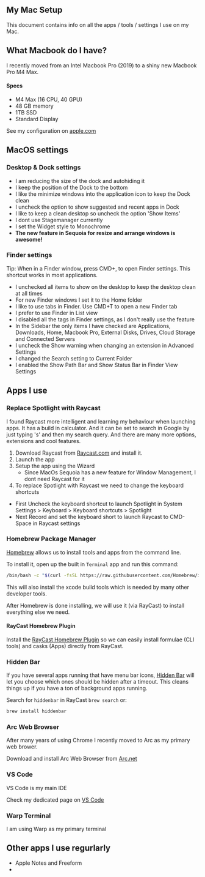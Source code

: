 ## My Mac Setup

This document contains info on all the apps / tools / settings I use on my Mac.

## What Macbook do I have?

I recently moved from an Intel Macbook Pro (2019) to a shiny new Macbook Pro M4 Max.

#### Specs
- M4 Max (16 CPU, 40 GPU)
- 48 GB memory
- 1TB SSD
- Standard Display

See my configuration on [apple.com](https://www.apple.com/go/dt/sharelist?sfid=10078&slid=AAAjAAIBiOgAFSema1IopUQ5drvl1iqfZZv9aEp8KBT4R7KEZvTZM8h9E1B6G4HqBEpuyXmiAAIB0u0tV6wuXcKd-3As0CnpILmFpaNkXxfTSkRo4OI1lgY)

## MacOS settings

### Desktop & Dock settings
- I am reducing the size of the dock and autohiding it
- I keep the position of the Dock to the bottom
- I like the minimize windows into the application icon to keep the Dock clean
- I uncheck the option to show suggested and recent apps in Dock
- I like to keep a clean desktop so uncheck the option 'Show Items'
- I dont use Stagemanager currently
- I set the Widget style to Monochrome
- **The new feature in Sequoia for resize and arrange windows is awesome!**


### Finder settings
Tip: When in a Finder window, press CMD+, to open Finder settings. This shortcut works in most applications.
- I unchecked all items to show on the desktop to keep the desktop clean at all times
- For new Finder windows I set it to the Home folder
- I like to use tabs in Finder. Use CMD+T to open a new Finder tab
- I prefer to use Finder in List view
- I disabled all the tags in Finder settings, as I don't really use the feature
- In the Sidebar the only items I have checked are Applications, Downloads, Home, Macbook Pro, External Disks, Drives, Cloud Storage and Connected Servers
- I uncheck the Show warning when changing an extension in Advanced Settings
- I changed the Search setting to Current Folder
- I enabled the Show Path Bar and Show Status Bar in Finder View Settings

## Apps I use

### Replace Spotlight with Raycast

I found Raycast more intelligent and learning my behaviour when launching apps. It has a build in calculator. And it can be set to search in Google by just typing 's' and then my search query. And there are many more options, extensions and cool features.

1. Download Raycast from [Raycast.com](https://www.raycast.com/) and install it.
2. Launch the app
3. Setup the app using the Wizard
   - Since MacOs Sequoia has a new feature for Window Management, I dont need Raycast for it
4. To replace Spotlight with Raycast we need to change the keyboard shortcuts
  - First Uncheck the keyboard shortcut to launch Spotlight in System Settings > Keyboard > Keyboard shortcuts > Spotlight
  - Next Record and set the keyboard short to launch Raycast to CMD-Space in Raycast settings

### Homebrew Package Manager

[Homebrew](https://brew.sh/) allows us to install tools and apps from the command line.

To install it, open up the built in `Terminal` app and run this command:

```sh
/bin/bash -c "$(curl -fsSL https://raw.githubusercontent.com/Homebrew/install/HEAD/install.sh)"
```

This will also install the xcode build tools which is needed by many other developer tools.

After Homebrew is done installing, we will use it (via RayCast) to install everything else we need.


#### RayCast Homebrew Plugin

Install the [RayCast Homebrew Plugin](https://www.raycast.com/nhojb/brew) so we can easily install formulae (CLI tools) and casks (Apps) directly from RayCast.

### Hidden Bar

If you have several apps running that have menu bar icons, [Hidden Bar](https://github.com/dwarvesf/hidden) will let you choose which ones should be hidden after a timeout. This cleans things up if you have a ton of background apps running.

Search for `hiddenbar` in RayCast `brew search` or:

```sh
brew install hiddenbar
```

### Arc Web Browser

After many years of using Chrome I recently moved to Arc as my primary web brower.

Download and install Arc Web Browser from [Arc.net](https://arc.net/)

### VS Code

VS Code is my main IDE

Check my dedicated page on [VS Code](https://github.com/Future-CX/Future-CX/blob/main/vscode.md)

### Warp Terminal

I am using Warp as my primary terminal


## Other apps I use regurlarly

- Apple Notes and Freeform
- 
